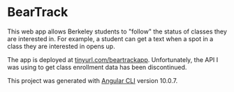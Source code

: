 # BearTrack

This web app allows Berkeley students to "follow" the status of classes they are interested in. For example, a student can get a text when a spot in a class they are interested in opens up.

The app is deployed at [tinyurl.com/beartrackapp](https://tinyurl.com/beartrackapp). Unfortunately, the API I was using to get class enrollment data has been discontinued.

This project was generated with [Angular CLI](https://github.com/angular/angular-cli) version 10.0.7.
